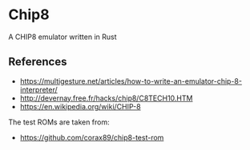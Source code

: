 # Chip8
A CHIP8 emulator written in Rust

## References

- https://multigesture.net/articles/how-to-write-an-emulator-chip-8-interpreter/
- http://devernay.free.fr/hacks/chip8/C8TECH10.HTM
- https://en.wikipedia.org/wiki/CHIP-8

The test ROMs are taken from:

- https://github.com/corax89/chip8-test-rom
